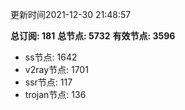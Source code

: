 更新时间2021-12-30 21:48:57

**总订阅: 181**
**总节点: 5732**
**有效节点: 3596**
- ss节点: 1642
- v2ray节点: 1701
- ssr节点: 117
- trojan节点: 136
